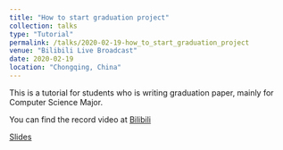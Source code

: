 ```yaml
---
title: "How to start graduation project"
collection: talks
type: "Tutorial"
permalink: /talks/2020-02-19-how_to_start_graduation_project
venue: "Bilibili Live Broadcast"
date: 2020-02-19
location: "Chongqing, China"
---
```


This is a tutorial for students who is writing graduation paper, mainly for Computer Science Major.

You can find the record video at [Bilibili](https://www.bilibili.com/video/av90380436)

[Slides](https://github.com/cqunlp/how_to_start_graduation_project)


